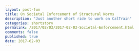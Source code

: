 ```yaml
---
layout: post-fun
title: On Societal Enforcement of Structural Norms
description: "Just another short ride to work on CalTrain"
categories: shortstory
permalink: /2017/02/03/2017-02-03-Societal-Enforcement.html
comments: false
published: true
date: 2017-02-03
---
```


